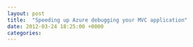 ```yaml
---
layout: post
title:  "Speeding up Azure debugging your MVC application"
date: 2012-03-24 18:25:00 +0000
categories: 
---
```

			